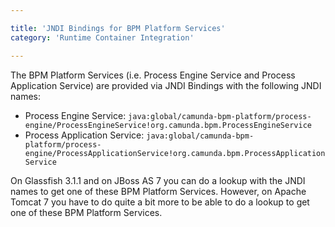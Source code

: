```yaml
---

title: 'JNDI Bindings for BPM Platform Services'
category: 'Runtime Container Integration'

---
```


The BPM Platform Services (i.e. Process Engine Service and Process Application Service) are provided via JNDI Bindings with the following JNDI names:

* Process Engine Service: `java:global/camunda-bpm-platform/process-engine/ProcessEngineService!org.camunda.bpm.ProcessEngineService`
* Process Application Service: `java:global/camunda-bpm-platform/process-engine/ProcessApplicationService!org.camunda.bpm.ProcessApplicationService`

On Glassfish 3.1.1 and on JBoss AS 7 you can do a lookup with the JNDI names to get one of these BPM Platform Services. However, on Apache Tomcat 7 you have to do quite a bit more to be able to do a lookup to get one of these BPM Platform Services.